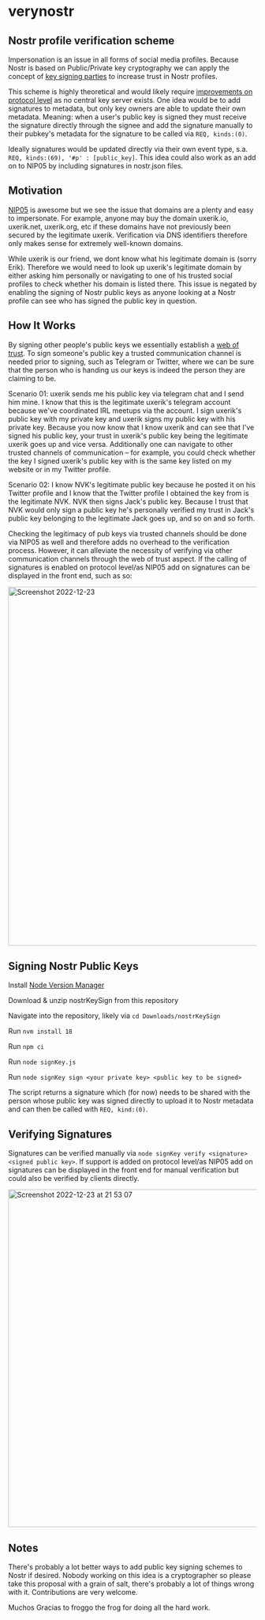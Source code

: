 # verynostr
## Nostr profile verification scheme

Impersonation is an issue in all forms of social media profiles. Because Nostr is based on Public/Private key cryptography we can apply the concept of [key signing parties](https://en.wikipedia.org/wiki/Key_signing_party) to increase trust in Nostr profiles.  

This scheme is highly theoretical and would likely require [improvements on protocol level](https://github.com/nostr-protocol/nips) as no central key server exists. One idea would be to add signatures to metadata, but only key owners are able to update their own metadata. Meaning: when a user's public key is signed they must receive the signature directly through the signee and add the signature manually to their pubkey's metadata for the signature to be called via `REQ, kinds:(0)`. 

Ideally signatures would be updated directly via their own event type, s.a. `REQ, kinds:(69), '#p' : [public_key]`. This idea could also work as an add on to NIP05 by including signatures in nostr.json files. 

## Motivation

[NIP05](https://github.com/nostr-protocol/nips/blob/master/05.md) is awesome but we see the issue that domains are a plenty and easy to impersonate. For example, anyone may buy the domain uxerik.io, uxerik.net, uxerik.org, etc if these domains have not previously been secured by the legitimate uxerik. Verification via DNS identifiers therefore only makes sense for extremely well-known domains. 

While uxerik is our friend, we dont know what his legitimate domain is (sorry Erik). Therefore we would need to look up uxerik's legitimate domain by either asking him personally or navigating to one of his trusted social profiles to check whether his domain is listed there. This issue is negated by enabling the signing of Nostr public keys as anyone looking at a Nostr profile can see who has signed the public key in question.

## How It Works 

By signing other people's public keys we essentially establish a [web of trust](https://en.wikipedia.org/wiki/Web_of_trust). To sign someone's public key a trusted communication channel is needed prior to signing, such as Telegram or Twitter, where we can be sure that the person who is handing us our keys is indeed the person they are claiming to be.

Scenario 01: uxerik sends me his public key via telegram chat and I send him mine. I know that this is the legitimate uxerik's telegram account because we've coordinated IRL meetups via the account. I sign uxerik's public key with my private key and uxerik signs my public key with his private key. Because you now know that I know uxerik and can see that I've signed his public key, your trust in uxerik's public key being the legitimate uxerik goes up and vice versa. Additionally one can navigate to other trusted channels of communication – for example, you could check whether the key I signed uxerik's public key with is the same key listed on my website or in my Twitter profile. 

Scenario 02: I know NVK's legitimate public key because he posted it on his Twitter profile and I know that the Twitter profile I obtained the key from is the legitimate NVK. NVK then signs Jack's public key. Because I trust that NVK would only sign a public key he's personally verified my trust in Jack's public key belonging to the legitimate Jack goes up, and so on and so forth. 

Checking the legitimacy of pub keys via trusted channels should be done via NIP05 as well and therefore adds no overhead to the verification process. However, it can alleviate the necessity of verifying via other communication channels through the web of trust aspect. If the calling of signatures is enabled on protocol level/as NIP05 add on signatures can be displayed in the front end, such as so:


<img width="726" alt="Screenshot 2022-12-23" src="https://user-images.githubusercontent.com/54821950/209402694-edafc1b0-6cbb-4a1d-91f0-e20dca77042d.png">


## Signing Nostr Public Keys

Install [Node Version Manager](https://github.com/nvm-sh/nvm)

Download & unzip nostrKeySign from this repository

Navigate into the repository, likely via `cd Downloads/nostrKeySign`

Run `nvm install 18`

Run `npm ci` 

Run `node signKey.js`

Run `node signKey sign <your private key> <public key to be signed>`

The script returns a signature which (for now) needs to be shared with the person whose public key was signed directly to upload it to Nostr metadata and can then be called with `REQ, kind:(0)`.


## Verifying Signatures

Signatures can be verified manually via `node signKey verify <signature> <signed public key>`. If support is added on protocol level/as NIP05 add on signatures can be displayed in the front end for manual verification but could also be verified by clients directly. 


<img width="683" alt="Screenshot 2022-12-23 at 21 53 07" src="https://user-images.githubusercontent.com/54821950/209404838-7a1ffc22-8822-49ac-8b69-9493f42d1469.png">


## Notes

There's probably a lot better ways to add public key signing schemes to Nostr if desired. Nobody working on this idea is a cryptographer so please take this proposal with a grain of salt, there's probably a lot of things wrong with it. Contributions are very welcome. 

Muchos Gracias to froggo the frog for doing all the hard work.


